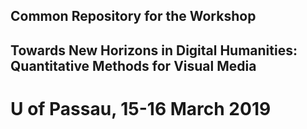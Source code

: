 ## Common Repository for the Workshop
## Towards New Horizons in Digital Humanities: Quantitative Methods for Visual Media
# U of Passau, 15-16 March 2019

